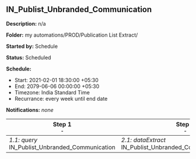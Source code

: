 ## IN_Publist_Unbranded_Communication

**Description:** n/a

**Folder:** my automations/PROD/Publication List Extract/

**Started by:** Schedule

**Status:** Scheduled

**Schedule:**

* Start: 2021-02-01 18:30:00 +05:30
* End: 2079-06-06 00:00:00 +05:30
* Timezone: India Standard Time
* Recurrance: every week until end date

**Notifications:** _none_


| Step 1<br>_<small>-</small>_ | Step 2<br>_<small>-</small>_ | Step 3<br>_<small>-</small>_ |
| --- | --- | --- |
| _1.1: query_<br>IN_Publist_Unbranded_Communication | _2.1: dataExtract_<br>IN_Publist_Unbranded_Communication_extract | _3.1: fileTransfer_<br>IN_Publist_Unbranded_Communication_tranfer |
